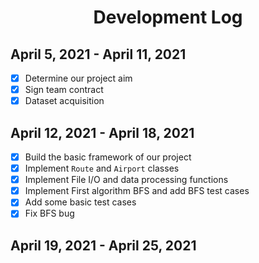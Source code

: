 <h1 align="center">Development Log</h1>

## April 5, 2021 - April 11, 2021
- [x] Determine our project aim
- [x] Sign team contract
- [x] Dataset acquisition

## April 12, 2021 - April 18, 2021
- [x] Build the basic framework of our project
- [x] Implement `Route` and `Airport` classes
- [x] Implement File I/O and data processing functions
- [x] Implement First algorithm BFS and add BFS test cases
- [x] Add some basic test cases
- [x] Fix BFS bug
## April 19, 2021 - April 25, 2021
